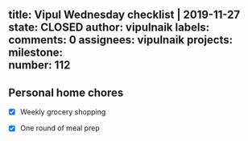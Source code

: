 title:	Vipul Wednesday checklist | 2019-11-27
state:	CLOSED
author:	vipulnaik
labels:	
comments:	0
assignees:	vipulnaik
projects:	
milestone:	
number:	112
--
## Personal home chores

- [x] Weekly grocery shopping
- [x] One round of meal prep

